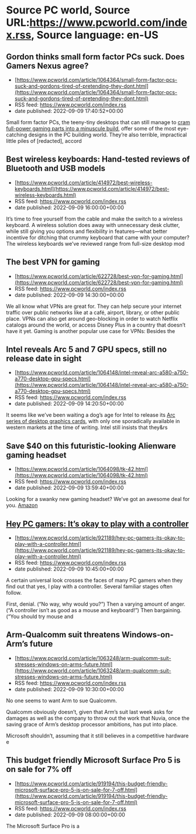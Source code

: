 # Source PC world, Source URL:https://www.pcworld.com/index.rss, Source language: en-US

## Gordon thinks small form factor PCs suck. Does Gamers Nexus agree?
 - [https://www.pcworld.com/article/1064364/small-form-factor-pcs-suck-and-gordons-tired-of-pretending-they-dont.html](https://www.pcworld.com/article/1064364/small-form-factor-pcs-suck-and-gordons-tired-of-pretending-they-dont.html)
 - RSS feed: https://www.pcworld.com/index.rss
 - date published: 2022-09-09 17:40:52+00:00

<div id="link_wrapped_content">
<section class="wp-block-bigbite-multi-title"><div class="container"></div></section><p>Small form factor PCs, the teeny-tiny desktops that can still manage to <a href="https://www.pcworld.com/article/616650/what-is-a-small-form-factor-pc-5-key-things-to-know.html">cram full-power gaming parts into a minuscule build</a>, offer some of the most eye-catching designs in the PC building world. They&rsquo;re also terrible, impractical little piles of [redacted], accord

## Best wireless keyboards: Hand-tested reviews of Bluetooth and USB models
 - [https://www.pcworld.com/article/414972/best-wireless-keyboards.html](https://www.pcworld.com/article/414972/best-wireless-keyboards.html)
 - RSS feed: https://www.pcworld.com/index.rss
 - date published: 2022-09-09 16:00:00+00:00

<div id="link_wrapped_content">
<section class="wp-block-bigbite-multi-title"><div class="container"></div></section><p>It&rsquo;s time to free yourself from the cable and make the switch to a wireless keyboard. A wireless solution does away with unnecessary desk clutter, while still giving you options and flexibility in features&mdash;what better incentive for ditching that crummy keyboard that came with your computer? The wireless keyboards we&rsquo;ve reviewed range from full-size desktop mod

## The best VPN for gaming
 - [https://www.pcworld.com/article/622728/best-vpn-for-gaming.html](https://www.pcworld.com/article/622728/best-vpn-for-gaming.html)
 - RSS feed: https://www.pcworld.com/index.rss
 - date published: 2022-09-09 14:30:00+00:00

<div id="link_wrapped_content">
<section class="wp-block-bigbite-multi-title"><div class="container"></div></section><p>We all know what VPNs are great for. They can help secure your internet traffic over public networks like at a caf&eacute;, airport, library, or other public place. VPNs can also get around geo-blocking in order to watch Netflix catalogs around the world, or access Disney Plus in a country that doesn&rsquo;t have it yet. Gaming is another popular use case for VPNs: Besides the 

## Intel reveals Arc 5 and 7 GPU specs, still no release date in sight
 - [https://www.pcworld.com/article/1064148/intel-reveal-arc-a580-a750-a770-desktop-gpu-specs.html](https://www.pcworld.com/article/1064148/intel-reveal-arc-a580-a750-a770-desktop-gpu-specs.html)
 - RSS feed: https://www.pcworld.com/index.rss
 - date published: 2022-09-09 14:20:50+00:00

<div id="link_wrapped_content">
<section class="wp-block-bigbite-multi-title"><div class="container"></div></section><p>It seems like we&rsquo;ve been waiting a dog&rsquo;s age for Intel to release its <a href="https://www.pcworld.com/article/816728/intel-arc-gpus-might-be-the-new-budget-monsters.html" rel="noreferrer noopener" target="_blank">Arc series of desktop graphics cards</a>, with only one sporadically available in western markets at the time of writing. Intel still insists that they&rs

## Save $40 on this futuristic-looking Alienware gaming headset
 - [https://www.pcworld.com/article/1064098/tk-42.html](https://www.pcworld.com/article/1064098/tk-42.html)
 - RSS feed: https://www.pcworld.com/index.rss
 - date published: 2022-09-09 13:59:40+00:00

<div id="link_wrapped_content">
<section class="wp-block-bigbite-multi-title"><div class="container"></div></section><p>Looking for a swanky new gaming headset? We&rsquo;ve got an awesome deal for you. <a href="https://go.redirectingat.com/?id=111346X1569483&amp;url=https://www.amazon.com/Alienware-AW920H-Tri-Mode-Wireless-Headset/dp/B0B3XLWCNX?ref_=Oct_DLandingS_D_f713941f_63&amp;smid=ATVPDKIKX0DER&amp;th=1&amp;xcust=2-2-1064098-1-0-0&amp;sref=https://www.pcworld.com/feed" rel="nofollow">Amazon

## Hey PC gamers: It’s okay to play with a controller
 - [https://www.pcworld.com/article/921189/hey-pc-gamers-its-okay-to-play-with-a-controller.html](https://www.pcworld.com/article/921189/hey-pc-gamers-its-okay-to-play-with-a-controller.html)
 - RSS feed: https://www.pcworld.com/index.rss
 - date published: 2022-09-09 10:45:00+00:00

<div id="link_wrapped_content">
<section class="wp-block-bigbite-multi-title"><div class="container"></div></section><p>A certain universal look crosses the faces of many PC gamers when they find out that yes, I play with a controller. Several familiar stages often follow.&nbsp;</p>



<p>First, denial. (&ldquo;No way, why would you?&rdquo;) Then a varying amount of anger. (&ldquo;A controller isn&rsquo;t as good as a mouse and keyboard!&rdquo;) Then bargaining. (&ldquo;You should try mouse and 

## Arm-Qualcomm suit threatens Windows-on-Arm’s future
 - [https://www.pcworld.com/article/1063248/arm-qualcomm-suit-stresses-windows-on-arms-future.html](https://www.pcworld.com/article/1063248/arm-qualcomm-suit-stresses-windows-on-arms-future.html)
 - RSS feed: https://www.pcworld.com/index.rss
 - date published: 2022-09-09 10:30:00+00:00

<div id="link_wrapped_content">
<section class="wp-block-bigbite-multi-title"><div class="container"></div></section><p>No one seems to want Arm to sue Qualcomm.</p>



<p>Qualcomm obviously doesn&rsquo;t, given that Arm&rsquo;s suit last week asks for damages as well as the company to throw out the work that Nuvia, once the saving grace of Arm&rsquo;s desktop processor ambitions, has put into place.</p>



<p>Microsoft shouldn&rsquo;t, assuming that it still believes in a competitive hardware e

## This budget friendly Microsoft Surface Pro 5 is on sale for 7% off
 - [https://www.pcworld.com/article/919194/this-budget-friendly-microsoft-surface-pro-5-is-on-sale-for-7-off.html](https://www.pcworld.com/article/919194/this-budget-friendly-microsoft-surface-pro-5-is-on-sale-for-7-off.html)
 - RSS feed: https://www.pcworld.com/index.rss
 - date published: 2022-09-09 08:00:00+00:00

<div id="link_wrapped_content">
<section class="wp-block-bigbite-multi-title"><div class="container"></div></section><p>The Microsoft Surface Pro is a&nbsp;<a href="https://shop.pcworld.com/sales/microsoft-surface-pro-5-model-1796-intel-core-i5-8gb-256gb-windows-pro?utm_source=pcworld.com&amp;utm_medium=referral&amp;utm_campaign=microsoft-surface-pro-5-model-1796-intel-core-i5-8gb-256gb-windows-pro&amp;utm_term=scsf-555021&amp;utm_content=a0x1P000004lpgFQAQ&amp;scsonar=1" rel="noreferrer noopene
